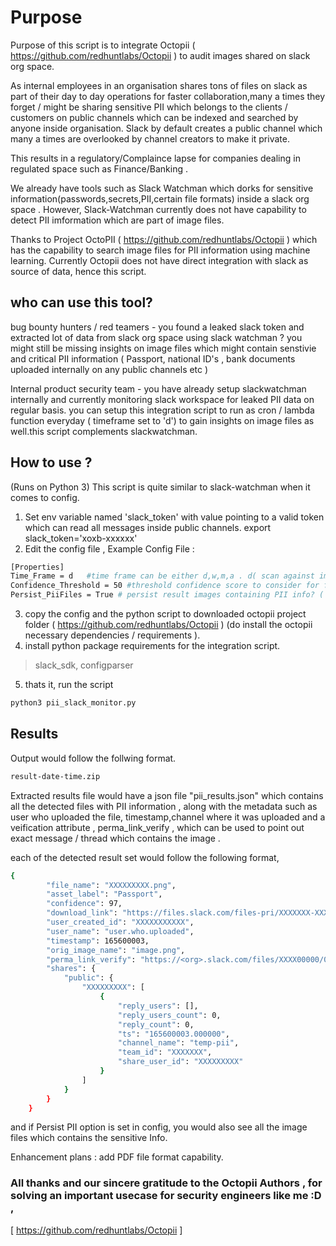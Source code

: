 # Purpose
Purpose of this script is to integrate Octopii ( https://github.com/redhuntlabs/Octopii ) to audit images shared on slack org space. 

As internal employees in an organisation shares tons of files on slack as part of their day to day operations for faster collaboration,many a times they forget / might be sharing  sensitive PII which belongs to the clients / customers on public channels which can be indexed and searched by anyone inside organisation. Slack by default creates a public channel which many a times are overlooked by channel creators to make it private.

This results in a regulatory/Complaince lapse for companies dealing in regulated space such as Finance/Banking .

We already have tools such as Slack Watchman which dorks for sensitive information(passwords,secrets,PII,certain file formats) inside a slack org space . However, Slack-Watchman currently does not have capability to detect PII imformation which are part of image files.

Thanks to Project OctoPII ( https://github.com/redhuntlabs/Octopii ) which has the capability to search image files for PII information using machine learning. Currently Octopii does not have direct integration with slack as source of data, hence this script.

## who can use this tool?

bug bounty hunters / red teamers - you found a leaked slack token and extracted lot of data from slack org space using slack watchman ? you might still be missing insights on image files which might contain senstivie and critical PII information ( Passport, national ID's , bank documents uploaded internally on any public channels etc ) 

Internal product security team - you have already setup slackwatchman internally and currently monitoring slack workspace for leaked PII data on regular basis. you can setup this integration script to run as cron / lambda function everyday ( timeframe set to 'd') to gain insights on image files as well.this script complements slackwatchman.

## How to use ? 
(Runs on Python 3)
This script is quite similar to slack-watchman when it comes to config. 

1. Set env variable named 'slack_token' with value pointing to a valid token which can read all  messages inside public channels.
        export slack_token='xoxb-xxxxxx'
2. Edit the config file ,
Example Config File :

```bash
[Properties]
Time_Frame = d   #time frame can be either d,w,m,a . d( scan against image files which were uploaded from past 24 hours)  , w (uploaded from past week) . m (uploaded from past month) , a (all time)
Confidence_Threshold = 50 #threshold confidence score to consider for final result set, leave at 50 by default . check Octopii documentation to understaind more. you can increase this to 75+ if you want less false positive and also ready to miss out true negatives.
Persist_PiiFiles = True # persist result images containing PII info? ( useful for red teamers / bounty hunters ) option values : False / True
```
3. copy the config and the python script to downloaded octopii project folder ( https://github.com/redhuntlabs/Octopii ) (do install the octopii necessary dependencies / requirements ).
4. install python package requirements for the integration script.
  > slack_sdk,
  > configparser
  
5. thats it, run the script 
  ```bash
  python3 pii_slack_monitor.py
  ```

## Results
Output would follow the follwing format. 
```bash
result-date-time.zip
```
Extracted results file would have a json file "pii_results.json" which contains all the detected files with PII information , along with the metadata such as user who uploaded the file, timestamp,channel where it was uploaded and a veification attribute ,  perma_link_verify , which can be used to point out exact message / thread which contains the image .

each of the detected result set would follow the following format, 

```bash
{
        "file_name": "XXXXXXXXX.png",
        "asset_label": "Passport",
        "confidence": 97,
        "download_link": "https://files.slack.com/files-pri/XXXXXXX-XXXXXXXX/download/image.png",
        "user_created_id": "XXXXXXXXXXX",
        "user_name": "user.who.uploaded",
        "timestamp": 165600003,
        "orig_image_name": "image.png",
        "perma_link_verify": "https://<org>.slack.com/files/XXXX00000/0000XXAXXXXX/image.png",
        "shares": {
            "public": {
                "XXXXXXXXX": [
                    {
                        "reply_users": [],
                        "reply_users_count": 0,
                        "reply_count": 0,
                        "ts": "165600003.000000",
                        "channel_name": "temp-pii",
                        "team_id": "XXXXXXX",
                        "share_user_id": "XXXXXXXXX"
                    }
                ]
            }
        }
    }
```
and if Persist PII option is set in config, you would also see all the image files which contains the sensitive Info.

Enhancement plans : add PDF file format capability.

### All thanks and our sincere gratitude to the Octopii Authors , for solving an important usecase for security engineers like me :D ,
   [ https://github.com/redhuntlabs/Octopii ]
